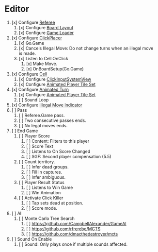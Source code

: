 # Editor

1. [x] Configure [Referee](LudumDare43/Assets/Scripts/Go/Referee.cs)
    1. [x] Configure [Board Layout](LudumDare43/Assets/Scripts/Go/BoardLayout.cs)
    1. [x] Configure [Game Loader](LudumDare43/Assets/Scripts/Go/GameLoader.cs)
1. [x] Configure [ClickPlacer](LudumDare43/Assets/Scripts/Go/ClickPlacer.cs)
    1. [x] Go.Game
    1. [x] Cancels Illegal Move: Do not change turns when an illegal move is made.
    1. [x] Listen to Cell.OnClick
        1. [x] Make Move.
        1. [x] OnBoardSetup(Go.Game)
1. [x] Configure [Cell](LudumDare43/Assets/Scripts/Go/Cell.cs)
    1. [x] Configure [ClickInputSystemView](LudumDare43/Assets/Plugins/UnityToykit/ClickInputSystemView.cs)
    1. [x] Configure [Animated Player Tile Set](LudumDare43/Assets/Scripts/Go/AnimatedPlayerTileSet.cs)
1. [x] Configure [Animated Turn](LudumDare43/Assets/Scripts/Go/AnimatedTurn.cs)
    1. [x] Configure [Animated Player Tile Set](LudumDare43/Assets/Scripts/Go/AnimatedPlayerTileSet.cs)
    1. [ ] Sound Loop
1. [x] Configure [Illegal Move Indicator](LudumDare43/Assets/Scripts/Go/IllegalMoveIndicator.cs)
1. [ ] Pass
    1. [ ] Referee.Game pass.
    1. [ ] Two consecutive passes ends.
    1. [ ] No legal moves ends.
1. [ ] End Game
    1. [ ] Player Score
        1. [ ] Content: Filters to this player
        1. [ ] Score Text
        1. [ ] Listens to On Score Changed
        1. [ ] SGF: Second player compensation (5.5)
    1. [ ] Count territory.
        1. [ ] Infer dead groups.
        1. [ ] Fill in captures.
        1. [ ] Infer ambiguous.
    1. [ ] Player Result Status
        1. [ ] Listens to Win Game
        1. [ ] Win Animation
    1. [ ] Activate Click Killer
        1. [ ] Tap sets dead at position.
        1. [ ] Score mode.
1. [ ] AI
    1. [ ] Monte Carlo Tree Search
        1. [ ] <https://github.com/CampbellAlexander/GameAI>
        1. [ ] <https://github.com/rfrerebe/MCTS>
        1. [ ] <https://github.com/dmacthedestroyer/mcts>
1. [ ] Sound On Enable
    1. [ ] Sound: Only plays once if multiple sounds affected.

